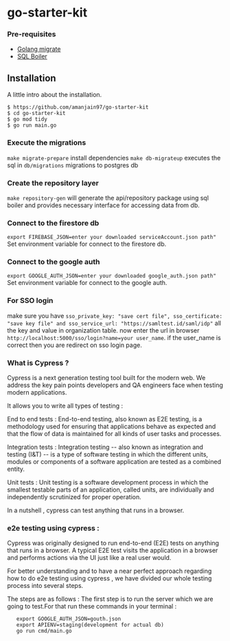 # go-starter-kit

### Pre-requisites
- [Golang migrate](https://github.com/golang-migrate/migrate)
- [SQL Boiler](https://github.com/volatiletech/sqlboiler)


## Installation

A little intro about the installation. 
```
$ https://github.com/amanjain97/go-starter-kit
$ cd go-starter-kit
$ go mod tidy
$ go run main.go
```

### Execute the migrations 
`make migrate-prepare` install dependencies
`make db-migrateup` executes the sql in `db/migrations` migrations to postgres db

### Create the repository layer
`make repository-gen` will generate the api/repository package using sql boiler and provides 
necessary interface for accessing data from db.

### Connect to the firestore db
`export FIREBASE_JSON=enter your downloaded serviceAccount.json path"` Set environment variable for connect to the firestore db.

### Connect to the google auth
`export GOOGLE_AUTH_JSON=enter your downloaded google_auth.json path"` Set environment variable for connect to the google auth.

### For SSO login
make sure you have `sso_private_key: "save cert file", sso_certificate: "save key file" and sso_service_url: "https://samltest.id/saml/idp"` all the key and value in organization table.  now enter the url in browser `http://localhost:5000/sso/login?name=your user_name`. if the user_name is correct then you are redirect on sso login page.

### What is Cypress ?

Cypress is a next generation  testing tool built for the modern web. We address the key pain points developers and QA engineers face when testing modern applications.

It allows you to write all types of testing : 

End to end tests : End-to-end testing, also known as E2E testing, is a methodology used for ensuring that applications behave as expected and that the flow of data is maintained for all kinds of user tasks and processes.

Integration tests : Integration testing -- also known as integration and testing (I&T) -- is a type of software testing in which the different units, modules or components of a software application are tested as a combined entity.

Unit tests : Unit testing is a software development process in which the smallest testable parts of an application, called units, are individually and independently scrutinized for proper operation. 

In a nutshell , cypress can test anything that runs in a browser.

### e2e testing using cypress : 

Cypress was originally designed to run end-to-end (E2E) tests on anything that runs in a browser. A typical E2E test visits the application in a browser and performs actions via the UI just like a real user would.

For better understanding and to have a near perfect approach regarding how to do e2e testing using cypress ,  we have divided our whole testing process into several steps.

The steps are as follows : 
The first step is to run the server which we are going to test.For that run these  commands in your terminal : 

```export FIREBASE_JSON=service.json
   export GOOGLE_AUTH_JSON=gouth.json
   export APIENV=staging(development for actual db)
   go run cmd/main.go
```

